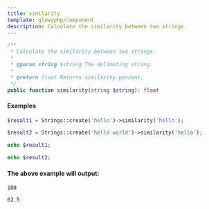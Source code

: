 ```yaml
---
title: similarity
template: glowyphp/component
description: Calculate the similarity between two strings.
---
```


```php
/**
 * Calculate the similarity between two strings.
 *
 * @param string $string The delimiting string.
 *
 * @return float Returns similarity percent.
 */
public function similarity(string $string): float
```

#### Examples

```php
$result1 = Strings::create('hello')->similarity('hello');

$result2 = Strings::create('hello world')->similarity('hello');

echo $result1;

echo $result2;
```

#### The above example will output:

```text
100

62.5
```
